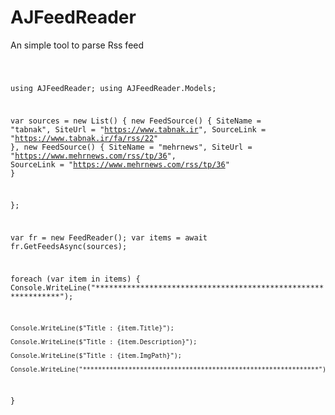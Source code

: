 # AJFeedReader

<p> An simple tool to parse Rss feed </p>

<code>

using AJFeedReader;
using AJFeedReader.Models;

var sources = new List<IFeedSource>()
{
    new FeedSource()
    {
        SiteName = "tabnak",
        SiteUrl = "https://www.tabnak.ir",
        SourceLink = "https://www.tabnak.ir/fa/rss/22"
    },
    new FeedSource()
    {
        SiteName = "mehrnews",
        SiteUrl = "https://www.mehrnews.com/rss/tp/36",
        SourceLink = "https://www.mehrnews.com/rss/tp/36"
    }

};

var fr = new FeedReader();
var items = await fr.GetFeedsAsync(sources);

foreach (var item in items)
{
    Console.WriteLine("**************************************************************");

    Console.WriteLine($"Title : {item.Title}");

    Console.WriteLine($"Title : {item.Description}");

    Console.WriteLine($"Title : {item.ImgPath}");

    Console.WriteLine("**************************************************************");
}


</code>
